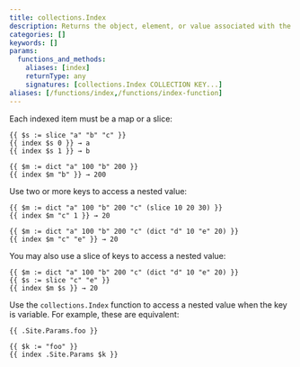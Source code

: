 ```yaml
---
title: collections.Index
description: Returns the object, element, or value associated with the given key or keys.
categories: []
keywords: []
params:
  functions_and_methods:
    aliases: [index]
    returnType: any
    signatures: [collections.Index COLLECTION KEY...]
aliases: [/functions/index,/functions/index-function]
---
```


Each indexed item must be a map or a slice:

```go-html-template
{{ $s := slice "a" "b" "c" }}
{{ index $s 0 }} → a
{{ index $s 1 }} → b

{{ $m := dict "a" 100 "b" 200 }}
{{ index $m "b" }} → 200
```

Use two or more keys to access a nested value:

```go-html-template
{{ $m := dict "a" 100 "b" 200 "c" (slice 10 20 30) }}
{{ index $m "c" 1 }} → 20

{{ $m := dict "a" 100 "b" 200 "c" (dict "d" 10 "e" 20) }}
{{ index $m "c" "e" }} → 20
```

You may also use a slice of keys to access a nested value:

```go-html-template
{{ $m := dict "a" 100 "b" 200 "c" (dict "d" 10 "e" 20) }}
{{ $s := slice "c" "e" }}
{{ index $m $s }} → 20
```

Use the `collections.Index` function to access a nested value when the key is variable. For example, these are equivalent:

```go-html-template
{{ .Site.Params.foo }}

{{ $k := "foo" }}
{{ index .Site.Params $k }}
```
